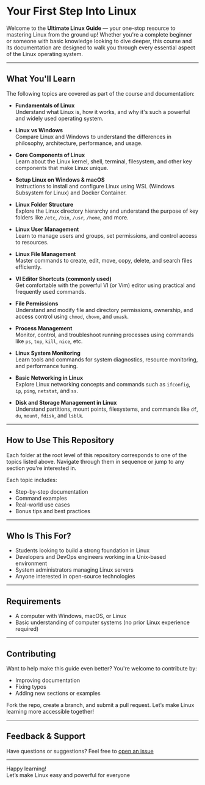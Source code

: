 # Your First Step Into Linux

Welcome to the **Ultimate Linux Guide** — your one-stop resource to mastering Linux from the ground up! Whether you're a complete beginner or someone with basic knowledge looking to dive deeper, this course and its documentation are designed to walk you through every essential aspect of the Linux operating system.

---

## What You'll Learn

The following topics are covered as part of the course and documentation:

- **Fundamentals of Linux**  
  Understand what Linux is, how it works, and why it's such a powerful and widely used operating system.

- **Linux vs Windows**  
  Compare Linux and Windows to understand the differences in philosophy, architecture, performance, and usage.

- **Core Components of Linux**  
  Learn about the Linux kernel, shell, terminal, filesystem, and other key components that make Linux unique.

- **Setup Linux on Windows & macOS**  
  Instructions to install and configure Linux using WSL (Windows Subsystem for Linux) and Docker Container.

- **Linux Folder Structure**  
  Explore the Linux directory hierarchy and understand the purpose of key folders like `/etc`, `/bin`, `/usr`, `/home`, and more.

- **Linux User Management**  
  Learn to manage users and groups, set permissions, and control access to resources.

- **Linux File Management**  
  Master commands to create, edit, move, copy, delete, and search files efficiently.

- **VI Editor Shortcuts (commonly used)**  
  Get comfortable with the powerful VI (or Vim) editor using practical and frequently used commands.

- **File Permissions**  
  Understand and modify file and directory permissions, ownership, and access control using `chmod`, `chown`, and `umask`.

- **Process Management**  
  Monitor, control, and troubleshoot running processes using commands like `ps`, `top`, `kill`, `nice`, etc.

- **Linux System Monitoring**  
  Learn tools and commands for system diagnostics, resource monitoring, and performance tuning.

- **Basic Networking in Linux**  
  Explore Linux networking concepts and commands such as `ifconfig`, `ip`, `ping`, `netstat`, and `ss`.

- **Disk and Storage Management in Linux**  
  Understand partitions, mount points, filesystems, and commands like `df`, `du`, `mount`, `fdisk`, and `lsblk`.

---

## How to Use This Repository

Each folder at the root level of this repository corresponds to one of the topics listed above. Navigate through them in sequence or jump to any section you're interested in.


Each topic includes:
- Step-by-step documentation  
- Command examples  
- Real-world use cases  
- Bonus tips and best practices

---

## Who Is This For?

- Students looking to build a strong foundation in Linux  
- Developers and DevOps engineers working in a Unix-based environment  
- System administrators managing Linux servers  
- Anyone interested in open-source technologies  

---

## Requirements

- A computer with Windows, macOS, or Linux  
- Basic understanding of computer systems (no prior Linux experience required)

---

## Contributing

Want to help make this guide even better? You're welcome to contribute by:

- Improving documentation
- Fixing typos
- Adding new sections or examples

Fork the repo, create a branch, and submit a pull request. Let’s make Linux learning more accessible together!

---

## Feedback & Support

Have questions or suggestions? Feel free to [open an issue](https://github.com/itssouray/issues)

---

Happy learning!  
Let’s make Linux easy and powerful for everyone

